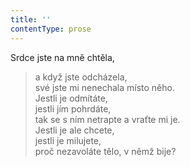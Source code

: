 ```yaml
---
title: ''
contentType: prose
---
```


Srdce jste na mně chtěla,

> a když jste odcházela,  
> své jste mi nenechala místo něho.  
> Jestli je odmítáte,  
> jestli jím pohrdáte,  
> tak se s ním netrapte a vraťte mi je.  
> Jestli je ale chcete,  
> jestli je milujete,  
> proč nezavoláte tělo, v němž bije?
